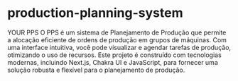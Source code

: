 # production-planning-system
YOUR PPS
O PPS é um sistema de Planejamento de Produção que permite a alocação eficiente de ordens de produção em grupos de máquinas. Com uma interface intuitiva, você pode visualizar e agendar tarefas de produção, otimizando o uso de recursos. Este projeto é construído com tecnologias modernas, incluindo Next.js, Chakra UI e JavaScript, para fornecer uma solução robusta e flexível para o planejamento de produção.
